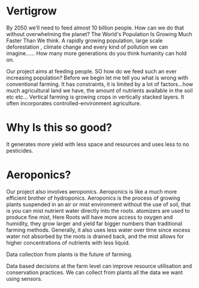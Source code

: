 # Vertigrow

By 2050 we’ll need to feed almost 10 billion people. How can we do that without overwhelming the planet? The World's Population Is Growing Much Faster Than We think.
A rapidly growing population, large scale deforestation , climate change and every kind of pollution we can imagine…… How many more generations do you think humanity can hold on.

Our project aims at feeding people. SO how do we feed such an ever increasing population? Before we begin let me tell you what is wrong with conventional farming. It has constraints, it is limited by a lot of factors…how much agricultural land we have, the amount of nutrients available in the soil etc etc…
Vertical farming is growing crops in vertically stacked layers. It often incorporates controlled-environment agriculture.

# Why Is this so good?
 It generates more yield with less space and resources and uses less to no pesticides.

# Aeroponics?
Our project also involves aeroponics. Aeroponics is like a much more efficient brother of hydroponics. Aeroponics is the process of growing plants suspended in an air or mist environment without the use of soil, that is you can mist nutrient water directly into the roots. atomizers are used to produce fine mist, Here Roots will have more access to oxygen and humidity, they grow larger and yield far bigger numbers than traditional farming methods. Generally, it also uses less water over time since excess water not absorbed by the roots is drained back, and the mist allows for higher concentrations of nutrients with less liquid.

Data collection from plants is the future of farming.

Data based decisions at the farm level can improve resource utilisation and conservation practices. We can collect from plants all the data we want using sensors.


